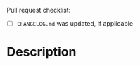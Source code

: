 Pull request checklist:

- [ ] `CHANGELOG.md` was updated, if applicable

# Description

<!-- If applicable, please include a summary of what you've changed and what issue is fixed. In the case of a bug fix, please include steps to reproduce the bug so the pull request can be tested -->
